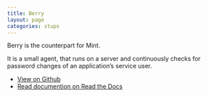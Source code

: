 ```yaml
---
title: Berry
layout: page
categories: stups
---
```


Berry is the counterpart for Mint.

It is a small agent, that runs on a server and continuously checks for password changes of an application’s service user.

* [View on Github](https://github.com/zalando-stups/berry)
* [Read documention on Read the Docs](http://docs.stups.io/en/latest/components/berry.html)
